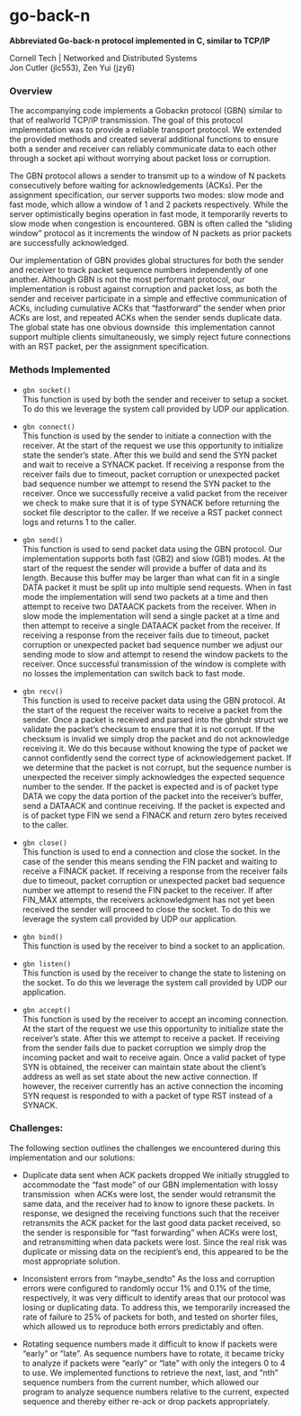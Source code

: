 # go-back-n
**Abbreviated Go-back-n protocol implemented in C, similar to TCP/IP**

Cornell Tech | Networked and Distributed Systems<br>Jon Cutler (jlc553), Zen Yui (jzy6)


### Overview
The accompanying code implements a Go­back­n protocol (GBN) similar to that of real­world TCP/IP transmission. The goal of this protocol implementation was to provide a reliable transport protocol. We extended the provided methods and created several additional functions to ensure both a sender and receiver can reliably communicate data to each other through a socket api without worrying about packet loss or corruption.

The GBN protocol allows a sender to transmit up to a window of N packets consecutively before waiting for acknowledgements (ACKs). Per the assignment specification, our server supports two modes: slow mode and fast mode, which allow a window of 1 and 2 packets respectively. While the server optimistically begins operation in fast mode, it temporarily reverts to slow mode when congestion is encountered. GBN is often called the “sliding window” protocol as it increments the window of N packets as prior packets are successfully acknowledged.

Our implementation of GBN provides global structures for both the sender and receiver to track packet sequence numbers independently of one another. Although GBN is not the most performant protocol, our implementation is robust against corruption and packet loss, as both the sender and receiver participate in a simple and effective communication of ACKs, including cumulative ACKs that “fast­forward” the sender when prior ACKs are lost, and repeated ACKs when the sender sends duplicate data. The global state has one obvious downside ­ this implementation cannot support multiple clients simultaneously, we simply reject future connections with an RST packet, per the assignment specification.

### Methods Implemented
- `gbn socket()`<br>This function is used by both the sender and receiver to setup a socket. To do this we leverage the system call provided by UDP our application.

- `gbn connect()`<br>This function is used by the sender to initiate a connection with the receiver. At the start of the request we use this opportunity to initialize state the sender’s state. After this we build and send the SYN packet and wait to receive a SYNACK packet. If receiving a response from the receiver fails due to timeout, packet corruption or unexpected packet bad sequence number we attempt to resend the SYN packet to the receiver. Once we successfully receive a valid packet from the receiver we check to make sure that it is of type SYNACK before returning the socket file descriptor to the caller. If we receive a RST packet connect logs and returns ­1 to the caller.

- `gbn send()`<br>This function is used to send packet data using the GBN protocol. Our implementation supports both fast (GB2) and slow (GB1) modes. At the start of the request the sender will provide a buffer of data and its length. Because this buffer may be larger than what can fit in a single DATA packet it must be split up into multiple send requests. When in fast mode the implementation will send two packets at a time and then attempt to receive two DATAACK packets from the receiver. When in slow mode the implementation will send a single packet at a time and then attempt to receive a single DATAACK packet from the receiver. If receiving a response from the receiver fails due to timeout, packet corruption or unexpected packet bad sequence number we adjust our sending mode to slow and attempt to resend the window packets to the receiver. Once successful transmission of the window is complete with no losses the implementation can switch back to fast mode.

- `gbn recv()`<br>This function is used to receive packet data using the GBN protocol. At the start of the request the receiver waits to receive a packet from the sender. Once a packet is received and parsed into the gbnhdr struct we validate the packet’s checksum to ensure that it is not corrupt. If the checksum is invalid we simply drop the packet and do not acknowledge receiving it. We do this because without knowing the type of packet we cannot confidently send the correct type of acknowledgement packet. If we determine that the packet is not corrupt, but the sequence number is unexpected the receiver simply acknowledges the expected sequence number to the sender. If the packet is expected and is of packet type DATA we copy the data portion of the packet into the receiver’s buffer, send a DATAACK and continue receiving. If the packet is expected and is of packet type FIN we send a FINACK and return zero bytes received to the caller.

- `gbn close()`<br>This function is used to end a connection and close the socket. In the case of the sender this means sending the FIN packet and waiting to receive a FINACK packet. If receiving a response from the receiver fails due to timeout, packet corruption or unexpected packet bad sequence number we attempt to resend the FIN packet to the receiver. If after FIN_MAX attempts, the receivers acknowledgment has not yet been received the sender will proceed to close the socket. To do this we leverage the system call provided by UDP our application.

- `gbn bind()`<br>This function is used by the receiver to bind a socket to an application.

- `gbn listen()`<br>This function is used by the receiver to change the state to listening on the socket. To do this we
leverage the system call provided by UDP our application.

- `gbn accept()`<br>This function is used by the receiver to accept an incoming connection. At the start of the request we use this opportunity to initialize state the receiver’s state. After this we attempt to receive a packet. If receiving from the sender fails due to packet corruption we simply drop the incoming packet and wait to receive again. Once a valid packet of type SYN is obtained, the receiver can maintain state about the client’s address as well as set state about the new active connection. If however, the receiver currently has an active connection the incoming SYN request is responded to with a packet of type RST instead of a SYNACK.


### Challenges:
The following section outlines the challenges we encountered during this implementation and our solutions:

- Duplicate data sent when ACK packets dropped
We initially struggled to accommodate the “fast mode” of our GBN implementation with lossy transmission ­ when ACKs were lost, the sender would retransmit the same data, and the receiver had to know to ignore these packets. In response, we designed the receiving functions such that the receiver retransmits the ACK packet for the last good data packet received, so the sender is responsible for “fast forwarding” when ACKs were lost, and retransmitting when data packets were lost. Since the real risk was duplicate or missing data on the recipient’s end, this appeared to be the most appropriate solution.

- Inconsistent errors from “maybe_sendto”
As the loss and corruption errors were configured to randomly occur 1% and 0.1% of the time, respectively, it was very difficult to identify areas that our protocol was losing or duplicating data. To address this, we temporarily increased the rate of failure to 25% of packets for both, and tested on shorter files, which allowed us to reproduce both errors predictably and often.

- Rotating sequence numbers made it difficult to know if packets were “early” or “late”. As sequence numbers have to rotate, it became tricky to analyze if packets were “early” or “late” with only the integers 0 to 4 to use. We implemented functions to retrieve the next, last, and “nth” sequence numbers from the current number, which allowed our program to analyze sequence numbers relative to the current, expected sequence and thereby either re­-ack or drop packets appropriately.
